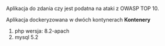 Aplikacja do zdania czy jest podatna na ataki z OWASP TOP 10. 

Aplikacja dockeryzowana w dwóch kontynerach
**Kontenery**
1. php wersja: 8.2-apach
2. mysql 5.2

